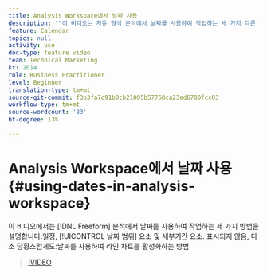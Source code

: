 ```yaml
---
title: Analysis Workspace에서 날짜 사용
description: '"이 비디오는 자유 형식 분석에서 날짜를 사용하여 작업하는 세 가지 다른 방법을 설명합니다.달력, 날짜 범위 요소 및 세부기간 요소를 참조하십시오. 표시되지 않음, 다소 당황스럽게도:날짜를 사용하여 라인 차트를 활성화하는 방법 "'
feature: Calendar
topics: null
activity: use
doc-type: feature video
team: Technical Marketing
kt: 2014
role: Business Practitioner
level: Beginner
translation-type: tm+mt
source-git-commit: f3b3fa7d91b0cb21005b57768ca23ed6700fcc03
workflow-type: tm+mt
source-wordcount: '83'
ht-degree: 13%

---
```



# Analysis Workspace에서 날짜 사용 {#using-dates-in-analysis-workspace}

이 비디오에서는 [!DNL Freeform] 분석에서 날짜를 사용하여 작업하는 세 가지 방법을 설명합니다.일정, [!UICONTROL 날짜 범위] 요소 및 세부기간 요소. 표시되지 않음, 다소 당황스럽게도:날짜를 사용하여 라인 차트를 활성화하는 방법

>[!VIDEO](https://video.tv.adobe.com/v/24136/?quality=12)
